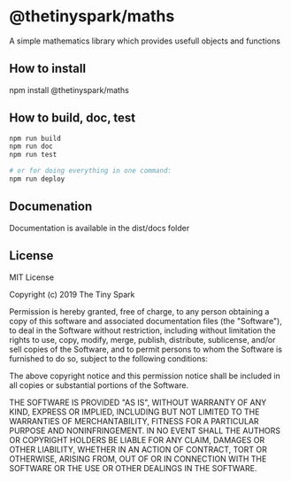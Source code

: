 # @thetinyspark/maths
A simple mathematics library which provides usefull objects and functions


## How to install 
npm install @thetinyspark/maths

## How to build, doc, test

```bash
npm run build
npm run doc
npm run test

# or for doing everything in one command: 
npm run deploy
```

## Documenation 
Documentation is available in the dist/docs folder


## License 
MIT License

Copyright (c) 2019 The Tiny Spark

Permission is hereby granted, free of charge, to any person obtaining a copy
of this software and associated documentation files (the "Software"), to deal
in the Software without restriction, including without limitation the rights
to use, copy, modify, merge, publish, distribute, sublicense, and/or sell
copies of the Software, and to permit persons to whom the Software is
furnished to do so, subject to the following conditions:

The above copyright notice and this permission notice shall be included in all
copies or substantial portions of the Software.

THE SOFTWARE IS PROVIDED "AS IS", WITHOUT WARRANTY OF ANY KIND, EXPRESS OR
IMPLIED, INCLUDING BUT NOT LIMITED TO THE WARRANTIES OF MERCHANTABILITY,
FITNESS FOR A PARTICULAR PURPOSE AND NONINFRINGEMENT. IN NO EVENT SHALL THE
AUTHORS OR COPYRIGHT HOLDERS BE LIABLE FOR ANY CLAIM, DAMAGES OR OTHER
LIABILITY, WHETHER IN AN ACTION OF CONTRACT, TORT OR OTHERWISE, ARISING FROM,
OUT OF OR IN CONNECTION WITH THE SOFTWARE OR THE USE OR OTHER DEALINGS IN THE
SOFTWARE.